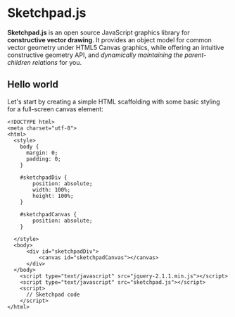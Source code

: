 Sketchpad.js
============

**Sketchpad.js** is an open source JavaScript graphics library for **constructive vector drawing**. It provides an object model for common vector geometry under HTML5 Canvas graphics, while offering an intuitive constructive geometry API, and *dynamically maintaining the parent-children relations* for you.

Hello world
-----------

Let's start by creating a simple HTML scaffolding with some basic styling for a full-screen canvas element:

    <!DOCTYPE html>
    <meta charset="utf-8">
    <html>
      <style>
        body {
          margin: 0;
          padding: 0;
        }

        #sketchpadDiv {
            position: absolute; 
            width: 100%; 
            height: 100%;
        }

        #sketchpadCanvas {
            position: absolute;
        }

      </style>
      <body>
          <div id="sketchpadDiv">
              <canvas id="sketchpadCanvas"></canvas>       
          </div>
      </body>
        <script type="text/javascript" src="jquery-2.1.1.min.js"></script>
        <script type="text/javascript" src="sketchpad.js"></script>
        <script>
          // Sketchpad code
        </script>
    </html>




